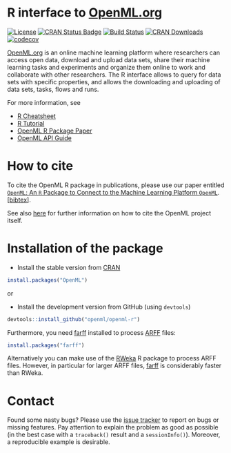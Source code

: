 # R interface to [OpenML.org](http://www.openml.org/) 

[![License](https://img.shields.io/badge/License-BSD%203--Clause-blue.svg)](https://opensource.org/licenses/BSD-3-Clause)
[![CRAN Status Badge](http://www.r-pkg.org/badges/version/OpenML)](http://cran.r-project.org/web/packages/OpenML)
[![Build Status](https://travis-ci.org/openml/openml-r.svg?branch=master)](https://travis-ci.org/openml/openml-r)
[![CRAN Downloads](http://cranlogs.r-pkg.org/badges/OpenML)](http://cran.rstudio.com/web/packages/OpenML/index.html)
[![codecov](https://codecov.io/gh/openml/openml-r/branch/master/graph/badge.svg)](https://codecov.io/gh/openml/openml-r)

[OpenML.org](http://www.openml.org/frontend/page/home) is an online machine learning platform where researchers can access open data, download and upload data sets, share their machine learning tasks and experiments and organize them online to work and collaborate with other researchers. 
The R interface allows to query for data sets with specific properties, and allows the downloading and uploading of data sets, tasks, flows and runs.

For more information, see
- [R Cheatsheet](https://github.com/openml/openml-r/blob/master/vignettes/openml-cheatsheet.pdf)
- [R Tutorial](http://openml.github.io/openml-r) 
- [OpenML R Package Paper](http://dx.doi.org/10.1007/s00180-017-0742-2)
- [OpenML API Guide](https://www.openml.org/guide/api)

# How to cite

To cite the OpenML R package in publications, please use our paper entitled [`OpenML`: An `R` Package to Connect to the Machine Learning Platform `OpenML`](http://dx.doi.org/10.1007/s00180-017-0742-2). [[bibtex](https://citation-needed.springer.com/v2/references/10.1007/s00180-017-0742-2?format=bibtex&flavour=citation)].

See also [here](https://www.openml.org/cite) for further information on how to cite the OpenML project itself.

# Installation of the package

- Install the stable version from [CRAN](https://cran.r-project.org/web/packages/OpenML/index.html)
```r
install.packages("OpenML")
```
or

- Install the development version from GitHub (using `devtools`)
```r
devtools::install_github("openml/openml-r")
```

Furthermore, you need [farff](https://github.com/mlr-org/farff) installed to process [ARFF](http://www.cs.waikato.ac.nz/ml/weka/arff.html) files:
```r
install.packages("farff")
```
Alternatively you can make use of the [RWeka](https://cran.r-project.org/web/packages/RWeka/index.html) R package to process ARFF files. However, in particular for larger ARFF files, [farff](https://github.com/mlr-org/farff) is considerably faster than RWeka.

# Contact

Found some nasty bugs? Please use the [issue tracker](https://github.com/openml/openml-r/issues) to report on bugs or missing features. Pay attention to explain the problem as good as possible (in the best case with a `traceback()` result and a `sessionInfo()`). Moreover, a reproducible example is desirable.
